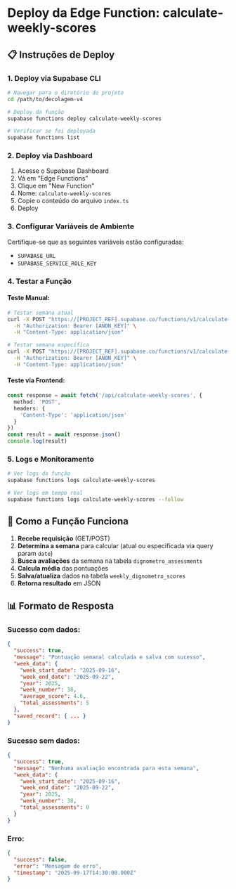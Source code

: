 # Deploy da Edge Function: calculate-weekly-scores

## 📋 **Instruções de Deploy**

### **1. Deploy via Supabase CLI**
```bash
# Navegar para o diretório do projeto
cd /path/to/decolagem-v4

# Deploy da função
supabase functions deploy calculate-weekly-scores

# Verificar se foi deployada
supabase functions list
```

### **2. Deploy via Dashboard**
1. Acesse o Supabase Dashboard
2. Vá em "Edge Functions"
3. Clique em "New Function"
4. Nome: `calculate-weekly-scores`
5. Copie o conteúdo do arquivo `index.ts`
6. Deploy

### **3. Configurar Variáveis de Ambiente**
Certifique-se que as seguintes variáveis estão configuradas:
- `SUPABASE_URL`
- `SUPABASE_SERVICE_ROLE_KEY`

### **4. Testar a Função**

#### **Teste Manual:**
```bash
# Testar semana atual
curl -X POST "https://[PROJECT_REF].supabase.co/functions/v1/calculate-weekly-scores" \
  -H "Authorization: Bearer [ANON_KEY]" \
  -H "Content-Type: application/json"

# Testar semana específica
curl -X POST "https://[PROJECT_REF].supabase.co/functions/v1/calculate-weekly-scores?date=2025-09-16" \
  -H "Authorization: Bearer [ANON_KEY]" \
  -H "Content-Type: application/json"
```

#### **Teste via Frontend:**
```typescript
const response = await fetch('/api/calculate-weekly-scores', {
  method: 'POST',
  headers: {
    'Content-Type': 'application/json'
  }
})
const result = await response.json()
console.log(result)
```

### **5. Logs e Monitoramento**
```bash
# Ver logs da função
supabase functions logs calculate-weekly-scores

# Ver logs em tempo real
supabase functions logs calculate-weekly-scores --follow
```

## 🔧 **Como a Função Funciona**

1. **Recebe requisição** (GET/POST)
2. **Determina a semana** para calcular (atual ou especificada via query param `date`)
3. **Busca avaliações** da semana na tabela `dignometro_assessments`
4. **Calcula média** das pontuações
5. **Salva/atualiza** dados na tabela `weekly_dignometro_scores`
6. **Retorna resultado** em JSON

## 📊 **Formato de Resposta**

### **Sucesso com dados:**
```json
{
  "success": true,
  "message": "Pontuação semanal calculada e salva com sucesso",
  "week_data": {
    "week_start_date": "2025-09-16",
    "week_end_date": "2025-09-22",
    "year": 2025,
    "week_number": 38,
    "average_score": 4.6,
    "total_assessments": 5
  },
  "saved_record": { ... }
}
```

### **Sucesso sem dados:**
```json
{
  "success": true,
  "message": "Nenhuma avaliação encontrada para esta semana",
  "week_data": {
    "week_start_date": "2025-09-16",
    "week_end_date": "2025-09-22",
    "year": 2025,
    "week_number": 38,
    "total_assessments": 0
  }
}
```

### **Erro:**
```json
{
  "success": false,
  "error": "Mensagem de erro",
  "timestamp": "2025-09-17T14:30:00.000Z"
}
```
